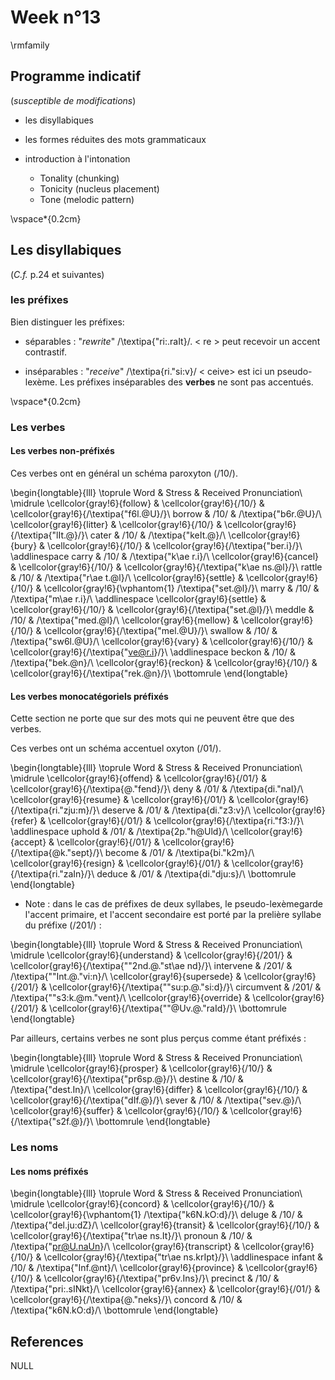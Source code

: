 # Week n°13




\rmfamily


## Programme indicatif

(*susceptible de modifications*)

* les disyllabiques

* les formes réduites des mots grammaticaux

* introduction à l'intonation
  - Tonality (chunking)
  - Tonicity (nucleus placement)
  - Tone (melodic pattern)

\vspace*{0.2cm}

## Les disyllabiques

(*C.f.*   p.24 et suivantes)

 
### les préfixes

Bien distinguer les préfixes:

- séparables : "*rewrite*" /\textipa{"ri:.raIt}/. < re > peut recevoir un accent contrastif.

- inséparables : "*receive*" /\textipa{ri."si:v}/ < ceive> est ici un pseudo-lexème. Les préfixes inséparables des **verbes** ne sont pas accentués.


\vspace*{0.2cm}

### Les verbes
 

#### Les verbes non-préfixés

Ces verbes ont en général un schéma paroxyton (/10/).


\begin{longtable}{lll}
\toprule
Word & Stress & Received Pronunciation\\
\midrule
\cellcolor{gray!6}{follow} & \cellcolor{gray!6}{/10/} & \cellcolor{gray!6}{/\textipa{"f6l.@U}/}\\
borrow & /10/ & /\textipa{"b6r.@U}/\\
\cellcolor{gray!6}{litter} & \cellcolor{gray!6}{/10/} & \cellcolor{gray!6}{/\textipa{"lIt.@}/}\\
cater & /10/ & /\textipa{"keIt.@}/\\
\cellcolor{gray!6}{bury} & \cellcolor{gray!6}{/10/} & \cellcolor{gray!6}{/\textipa{"ber.i}/}\\
\addlinespace
carry & /10/ & /\textipa{"k\ae r.i}/\\
\cellcolor{gray!6}{cancel} & \cellcolor{gray!6}{/10/} & \cellcolor{gray!6}{/\textipa{"k\ae ns.@l}/}\\
rattle & /10/ & /\textipa{"r\ae t.@l}/\\
\cellcolor{gray!6}{settle} & \cellcolor{gray!6}{/10/} & \cellcolor{gray!6}{\vphantom{1} /\textipa{"set.@l}/}\\
marry & /10/ & /\textipa{"m\ae r.i}/\\
\addlinespace
\cellcolor{gray!6}{settle} & \cellcolor{gray!6}{/10/} & \cellcolor{gray!6}{/\textipa{"set.@l}/}\\
meddle & /10/ & /\textipa{"med.@l}/\\
\cellcolor{gray!6}{mellow} & \cellcolor{gray!6}{/10/} & \cellcolor{gray!6}{/\textipa{"mel.@U}/}\\
swallow & /10/ & /\textipa{"sw6l.@U}/\\
\cellcolor{gray!6}{vary} & \cellcolor{gray!6}{/10/} & \cellcolor{gray!6}{/\textipa{"ve@r.i}/}\\
\addlinespace
beckon & /10/ & /\textipa{"bek.@n}/\\
\cellcolor{gray!6}{reckon} & \cellcolor{gray!6}{/10/} & \cellcolor{gray!6}{/\textipa{"rek.@n}/}\\
\bottomrule
\end{longtable}

#### Les verbes monocatégoriels préfixés

Cette section ne porte que sur des mots qui ne peuvent être que des verbes.

Ces verbes ont un schéma accentuel oxyton (/01/).


\begin{longtable}{lll}
\toprule
Word & Stress & Received Pronunciation\\
\midrule
\cellcolor{gray!6}{offend} & \cellcolor{gray!6}{/01/} & \cellcolor{gray!6}{/\textipa{@."fend}/}\\
deny & /01/ & /\textipa{di."naI}/\\
\cellcolor{gray!6}{resume} & \cellcolor{gray!6}{/01/} & \cellcolor{gray!6}{/\textipa{ri."zju:m}/}\\
deserve & /01/ & /\textipa{di."z3:v}/\\
\cellcolor{gray!6}{refer} & \cellcolor{gray!6}{/01/} & \cellcolor{gray!6}{/\textipa{ri."f3:}/}\\
\addlinespace
uphold & /01/ & /\textipa{2p."h@Uld}/\\
\cellcolor{gray!6}{accept} & \cellcolor{gray!6}{/01/} & \cellcolor{gray!6}{/\textipa{@k."sept}/}\\
become & /01/ & /\textipa{bi."k2m}/\\
\cellcolor{gray!6}{resign} & \cellcolor{gray!6}{/01/} & \cellcolor{gray!6}{/\textipa{ri."zaIn}/}\\
deduce & /01/ & /\textipa{di."dju:s}/\\
\bottomrule
\end{longtable}

* Note : dans le cas de préfixes de deux syllabes, le pseudo-lexèmegarde l'accent primaire, et l'accent secondaire est porté par la prelière syllabe du préfixe (/201/) :


\begin{longtable}{lll}
\toprule
Word & Stress & Received Pronunciation\\
\midrule
\cellcolor{gray!6}{understand} & \cellcolor{gray!6}{/201/} & \cellcolor{gray!6}{/\textipa{""2nd.@."st\ae nd}/}\\
intervene & /201/ & /\textipa{""Int.@."vi:n}/\\
\cellcolor{gray!6}{supersede} & \cellcolor{gray!6}{/201/} & \cellcolor{gray!6}{/\textipa{""su:p.@."si:d}/}\\
circumvent & /201/ & /\textipa{""s3:k.@m."vent}/\\
\cellcolor{gray!6}{override} & \cellcolor{gray!6}{/201/} & \cellcolor{gray!6}{/\textipa{""@Uv.@."raId}/}\\
\bottomrule
\end{longtable}

Par ailleurs, certains verbes ne sont plus perçus comme étant préfixés :


\begin{longtable}{lll}
\toprule
Word & Stress & Received Pronunciation\\
\midrule
\cellcolor{gray!6}{prosper} & \cellcolor{gray!6}{/10/} & \cellcolor{gray!6}{/\textipa{"pr6sp.@}/}\\
destine & /10/ & /\textipa{"dest.In}/\\
\cellcolor{gray!6}{differ} & \cellcolor{gray!6}{/10/} & \cellcolor{gray!6}{/\textipa{"dIf.@}/}\\
sever & /10/ & /\textipa{"sev.@}/\\
\cellcolor{gray!6}{suffer} & \cellcolor{gray!6}{/10/} & \cellcolor{gray!6}{/\textipa{"s2f.@}/}\\
\bottomrule
\end{longtable}
### Les noms

#### Les noms préfixés


\begin{longtable}{lll}
\toprule
Word & Stress & Received Pronunciation\\
\midrule
\cellcolor{gray!6}{concord} & \cellcolor{gray!6}{/10/} & \cellcolor{gray!6}{\vphantom{1} /\textipa{"k6N.kO:d}/}\\
deluge & /10/ & /\textipa{"del.ju:dZ}/\\
\cellcolor{gray!6}{transit} & \cellcolor{gray!6}{/10/} & \cellcolor{gray!6}{/\textipa{"tr\ae ns.It}/}\\
pronoun & /10/ & /\textipa{"pr@U.naUn}/\\
\cellcolor{gray!6}{transcript} & \cellcolor{gray!6}{/10/} & \cellcolor{gray!6}{/\textipa{"tr\ae ns.krIpt}/}\\
\addlinespace
infant & /10/ & /\textipa{"Inf.@nt}/\\
\cellcolor{gray!6}{province} & \cellcolor{gray!6}{/10/} & \cellcolor{gray!6}{/\textipa{"pr6v.Ins}/}\\
precinct & /10/ & /\textipa{"pri:.sINkt}/\\
\cellcolor{gray!6}{annex} & \cellcolor{gray!6}{/01/} & \cellcolor{gray!6}{/\textipa{@."neks}/}\\
concord & /10/ & /\textipa{"k6N.kO:d}/\\
\bottomrule
\end{longtable}

## References




NULL


